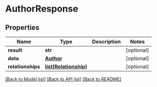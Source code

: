 # AuthorResponse

## Properties
Name | Type | Description | Notes
------------ | ------------- | ------------- | -------------
**result** | **str** |  | [optional] 
**data** | [**Author**](Author.md) |  | [optional] 
**relationships** | [**list[Relationship]**](Relationship.md) |  | [optional] 

[[Back to Model list]](../README.md#documentation-for-models) [[Back to API list]](../README.md#documentation-for-api-endpoints) [[Back to README]](../README.md)

